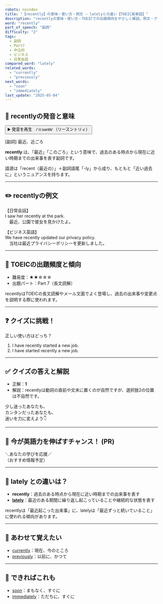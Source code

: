 ```yaml
---
robots: noindex
title: "【recently】の意味・使い方・例文 ― latelyとの違い【TOEIC英単語】"
description: "recentlyの意味・使い方・TOEICでの出題傾向をやさしく解説。例文・クイズ付きでlatelyとの違いもわかりやすく学べます。"
word: "recently"
part_of_speech: "副詞"
difficulty: "2"
tags:
  - 副詞
  - Part7
  - 中立的
  - ビジネス
  - 日常会話
compared_word: "lately"
related_words:
  - "currently"
  - "previously"
next_words:
  - "soon"
  - "immediately"
last_update: "2025-05-04"
---
```


## 🔰 recentlyの発音と意味

<button class="play-audio" onclick="playTTS('recently')">
  <span class="play-audio-main">
    ▶️ 発音を再生　/ˈriːsəntli/
  </span>
  <span class="play-audio-sub">
    （リースントリィ）
  </span>
</button>

[副詞] 最近、近ごろ

**recently** は、「最近」「このごろ」という意味で、過去のある時点から現在に近い時期までの出来事を表す副詞です。

語源は「recent（最近の）」＋副詞語尾「-ly」から成り、もともと「近い過去に」というニュアンスを持ちます。

---

## ✏️ recentlyの例文

【日常会話】  
I saw her recently at the park.  
　最近、公園で彼女を見かけたよ。

【ビジネス英語】  
We have recently updated our privacy policy.  
　当社は最近プライバシーポリシーを更新しました。

---

## 🎯 TOEICの出題頻度と傾向

- 難易度：★★☆☆☆
- 出題パート：Part 7（長文読解）

recentlyはTOEICの長文読解やメール文面でよく登場し、過去の出来事や変更点を説明する際に使われます。

---

## ❓ クイズに挑戦！

正しい使い方はどっち？

1. I have recently started a new job.  
2. I have started recently a new job.

---

## ✅ クイズの答えと解説

- 正解：**1**
- 解説：recentlyは動詞の直前や文末に置くのが自然ですが、選択肢2の位置は不自然です。

少し迷ったあなたも、  
カンタンだったあなたも、  
迷いを力に変えよう👇️

---

## 🚀 今が英語力を伸ばすチャンス！ (PR)

<div class="info-center">
＼あなたの学びを応援／<br>  
（おすすめ情報予定）
</div>

---

## 🤔  lately との違いは？

- **recently**：過去のある時点から現在に近い時期までの出来事を表す
- **[lately](/lately)**：最近のある期間に繰り返し起こっていることや継続的な状態を表す

recentlyは「最近起こった出来事」に、latelyは「最近ずっと続いていること」に使われる傾向があります。

---

## 🧩 あわせて覚えたい

- [currently](/currently)：現在、今のところ
- [previously](/previously)：以前に、かつて

---

## 📖 できればこれも

- [soon](/soon)：まもなく、すぐに
- [immediately](/immediately)：ただちに、すぐに

<!-- cvid: aid03_bid37 -->
